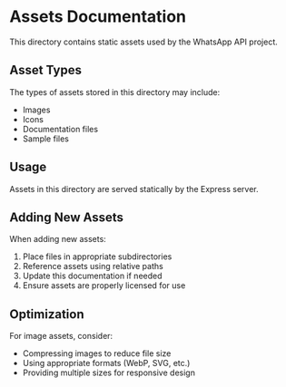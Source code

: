 # Assets Documentation

This directory contains static assets used by the WhatsApp API project.

## Asset Types

The types of assets stored in this directory may include:
- Images
- Icons
- Documentation files
- Sample files

## Usage

Assets in this directory are served statically by the Express server.

## Adding New Assets

When adding new assets:

1. Place files in appropriate subdirectories
2. Reference assets using relative paths
3. Update this documentation if needed
4. Ensure assets are properly licensed for use

## Optimization

For image assets, consider:
- Compressing images to reduce file size
- Using appropriate formats (WebP, SVG, etc.)
- Providing multiple sizes for responsive design